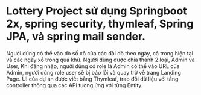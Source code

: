 # Lottery Project sử dụng Springboot 2x, spring security, thymleaf, Spring JPA, và spring mail sender.
 Người dùng có thể vào dò số xổ của các đài dò theo ngày, cả trong hiện tại và các ngày xổ trong quá khứ.
 Người dùng được chia thành 2 loại, Admin và User, Khi đăng nhập, người dùng có role là Admin có thể vào URL của Admin, người dùng role user sẽ bị báo lỗi và quay trở về trang Landing Page.
 UI của dự án được viết bằng Thymleaf, trao đổi dữ liệu với tầng controller thông qua các API tương ứng với từng Entity.

